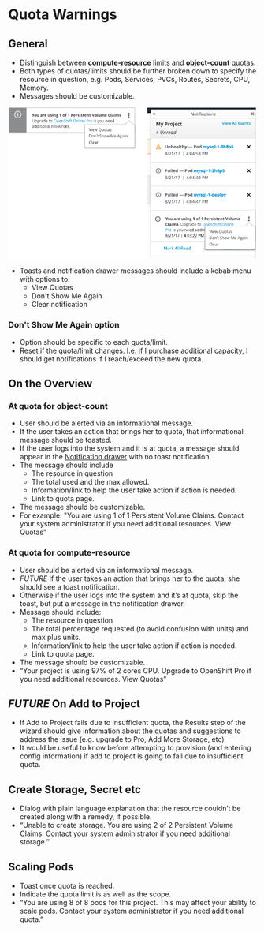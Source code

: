 # Quota Warnings

## General
- Distinguish between **compute-resource** limits and **object-count** quotas.
- Both types of quotas/limits should be further broken down to specify the resource in question, e.g. Pods, Services, PVCs, Routes, Secrets, CPU, Memory.
- Messages should be customizable.

![quota kebab](img/quota-kebab.png)

- Toasts and notification drawer messages should include a kebab menu with options to:
  - View Quotas
  - Don't Show Me Again
  - Clear notification

### Don't Show Me Again option
- Option should be specific to each quota/limit.
- Reset if the quota/limit changes. I.e. if I purchase additional capacity, I should get notifications if I reach/exceed the new quota.


## On the Overview

### At quota for object-count
- User should be alerted via an informational message.
- If the user takes an action that brings her to quota, that informational message should be toasted.
- If the user logs into the system and it is at quota, a message should appear in the [Notification drawer](http://openshift.github.io/openshift-origin-design/web-console/4-patterns/notifications) with no toast notification.
- The message should include
  - The resource in question
  - The total used and the max allowed.
  - Information/link to help the user take action if action is needed.
  - Link to quota page.
- The message should be customizable.  
- For example: "You are using 1 of 1 Persistent Volume Claims. Contact your system administrator if you need additional resources. View Quotas"

### At quota for compute-resource
- User should be alerted via an informational message.
- *FUTURE* If the user takes an action that brings her to the quota, she should see a toast notification.
- Otherwise if the user logs into the system and it’s at quota, skip the toast, but put a message in the notification drawer.
- Message should include:
  - The resource in question
  - The total percentage requested (to avoid confusion with units) and max plus units.
  - Information/link to help the user take action if action is needed.
  - Link to quota page.
- The message should be customizable.
- “Your project is using 97% of 2 cores CPU. Upgrade to OpenShift Pro if you need additional resources. View Quotas”

## *FUTURE* On Add to Project
- If Add to Project fails due to insufficient quota, the Results step of the wizard should give information about the quotas and suggestions to address the issue (e.g. upgrade to Pro, Add More Storage, etc)
- It would be useful to know before attempting to provision (and entering config information) if add to project is going to fail due to insufficient quota.

## Create Storage, Secret etc
- Dialog with plain language explanation that the resource couldn’t be created along with a remedy, if possible.
- “Unable to create storage. You are using 2 of 2 Persistent Volume Claims. Contact your system administrator if you need additional storage.”

## Scaling Pods
- Toast once quota is reached.
- Indicate the quota limit is as well as the scope.
- “You are using 8 of 8 pods for this project. This may affect your ability to scale pods. Contact your system administrator if you need additional quota.”
